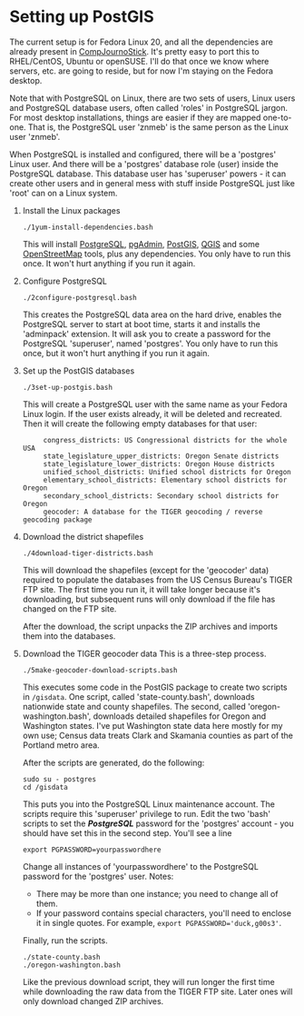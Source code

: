# Setting up PostGIS

The current setup is for Fedora Linux 20, and all the dependencies are already present in [CompJournoStick](http://znmeb.github.io/CompJournoStick/). It's pretty easy to port this to RHEL/CentOS, Ubuntu or openSUSE. I'll do that once we know where servers, etc. are going to reside, but for now I'm staying on the Fedora desktop.

Note that with PostgreSQL on Linux, there are two sets of users, Linux users and PostgreSQL database users, often called 'roles' in PostgreSQL jargon. For most desktop installations, things are easier if they are mapped one-to-one. That is, the PostgreSQL user 'znmeb' is the same person as the Linux user 'znmeb'.

When PostgreSQL is installed and configured, there will be a 'postgres' Linux user. And there will be a 'postgres' database role (user) inside the PostgreSQL database. This database user has 'superuser' powers - it can create other users and in general mess with stuff inside PostgreSQL just like 'root' can on a Linux system.

1. Install the Linux packages
      ```
      ./1yum-install-dependencies.bash
      ```
      This will install [PostgreSQL](http://www.postgresql.org/), [pgAdmin](http://www.pgadmin.org/index.php), [PostGIS](http://postgis.net/), [QGIS](http://www.qgis.org/en/site/) and some [OpenStreetMap](www.openstreetmap.org/) tools, plus any dependencies. You only have to run this once. It won't hurt anything if you run it again.

2. Configure PostgreSQL
      ```
      ./2configure-postgresql.bash
      ```
      This creates the PostgreSQL data area on the hard drive, enables the PostgreSQL server to start at boot time, starts it and installs the 'adminpack' extension. It will ask you to create a password for the PostgreSQL 'superuser', named 'postgres'. You only have to run this once, but it won't hurt anything if you run it again.

3. Set up the PostGIS databases
      ```
      ./3set-up-postgis.bash
      ```
      This will create a PostgreSQL user with the same name as your Fedora Linux login. If the user exists already, it will be deleted and recreated. Then it will create the following empty databases for that user:

            congress_districts: US Congressional districts for the whole USA
            state_legislature_upper_districts: Oregon Senate districts
            state_legislature_lower_districts: Oregon House districts
            unified_school_districts: Unified school districts for Oregon
            elementary_school_districts: Elementary school districts for Oregon
            secondary_school_districts: Secondary school districts for Oregon
            geocoder: A database for the TIGER geocoding / reverse geocoding package

4. Download the district shapefiles
      ```
      ./4download-tiger-districts.bash
      ```
      This will download the shapefiles (except for the 'geocoder' data) required to populate the databases from the US Census Bureau's TIGER FTP site. The first time you run it, it will take longer because it's downloading, but subsequent runs will only download if the file has changed on the FTP site.

      After the download, the script unpacks the ZIP archives and imports them into the databases.

5. Download the TIGER geocoder data
This is a three-step process.
	```
	./5make-geocoder-download-scripts.bash
	```
	This executes some code in the PostGIS package to create two scripts in `/gisdata`. One script, called 'state-county.bash', downloads nationwide state and county shapefiles. The second, called 'oregon-washington.bash', downloads detailed shapefiles for Oregon and Washington states. I've put Washington state data here mostly for my own use; Census data treats Clark and Skamania counties as part of the Portland metro area.

	After the scripts are generated, do the following:
	```
	sudo su - postgres
	cd /gisdata
	```
	This puts you into the PostgreSQL Linux maintenance account. The scripts require this 'superuser' privilege to run. Edit the two 'bash' scripts to set the ***PostgreSQL*** password for the 'postgres' account - you should have set this in the second step. You'll see a line
	```
	export PGPASSWORD=yourpasswordhere
	```
	Change all instances of 'yourpasswordhere' to the PostgreSQL password for the 'postgres' user. Notes:
	
	* There may be more than one instance; you need to change all of them.
	* If your password contains special characters, you'll need to enclose it in single quotes. For example, `export PGPASSWORD='duck,g00s3'`.

	Finally, run the scripts.
	```
	./state-county.bash
	./oregon-washington.bash
	```
	Like the previous download script, they will run longer the first time while downloading the raw data from the TIGER FTP site. Later ones will only download changed ZIP archives.
